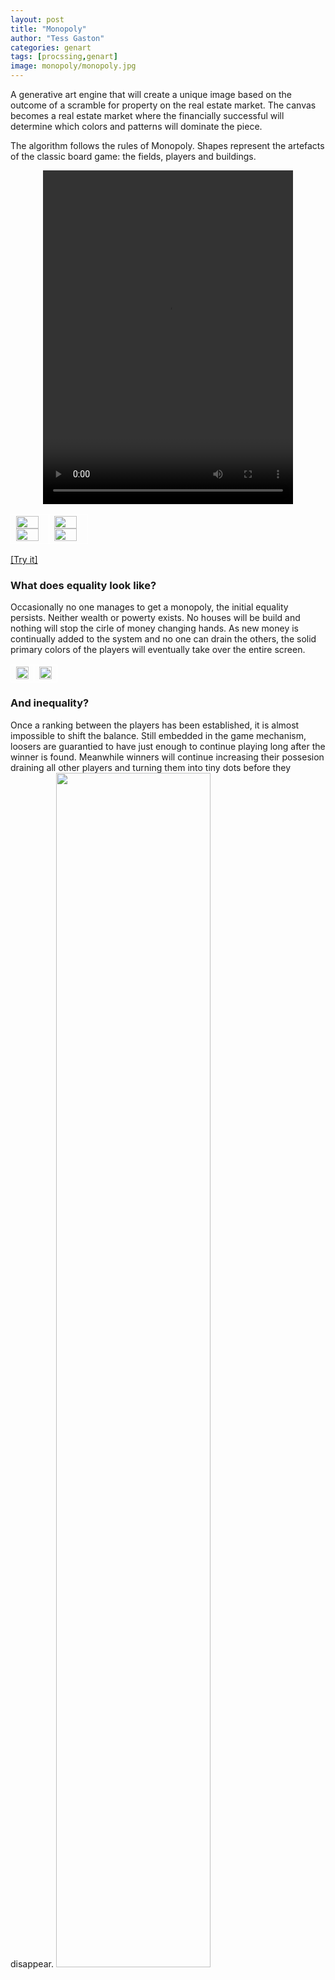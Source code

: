 ```yaml
---
layout: post
title: "Monopoly"
author: "Tess Gaston"
categories: genart
tags: [procssing,genart]
image: monopoly/monopoly.jpg
---
```



<p>
A generative art engine that will create a unique image based on the outcome of a scramble for property on the real estate market.
The canvas becomes a real estate market where the financially successful will determine which colors and patterns will dominate the piece.



The algorithm follows the rules of Monopoly. Shapes represent the artefacts of the classic board game: the fields, players and buildings. 
</p>




<div style="text-align: center;">
<video height="534" width="400" autoplay controls>
  <source src="./assets/img/monopoly/monopoly_demo2.mp4" type="video/mp4"/>
   
Your browser does not support the video tag.
</video>
</div>
<table>
  <tr>
    <td style="border: 1px solid white">
<img width="90%" height="auto" src = "assets/img/monopoly/posters/7.jpg"/>
<img width="90%" height="auto" src = "assets/img/monopoly/posters/8.jpg"/>

</td>
<td style="border: 1px solid white">

<img width="90%" height="auto" src = "assets/img/monopoly/posters/9.jpg"/>
<img width="90%" height="auto" src = "assets/img/monopoly/posters/10.jpg"/>
</td>
 </tr>
</table>

<a href="https://tessg.github.io/monopoly/" target="_blank">[Try it]</a>
<p>

<h3>What does equality look like?</h3>
Occasionally no one manages to get a monopoly, the initial equality persists. Neither wealth or powerty exists. No houses will be build and nothing will stop the cirle of money changing hands. As new money is continually added to the system  and no one can drain the others, the solid primary colors of the players will eventually take over the entire screen.


<table>
  <tr>
    <td style="border: 1px solid white">
<img width="100%" height="auto" src = "assets/img/monopoly/equal1.png"/>
</td>
   <td style="border: 1px solid white">
<img width="100%" height="auto" src = "assets/img/monopoly/equal2.png"/>
</td>
 </tr>
</table>

<h3>And inequality?</h3>
Once a ranking between the players has been established, it is almost impossible to shift the balance. Still embedded in the game mechanism, loosers are guarantied to have just enough to continue playing long after the winner is found. Meanwhile winners will continue increasing their possesion draining all other players and turning them into tiny dots before they disappear. 
<img width="70%" height="auto" src = "assets/img/monopoly/inequality.png"/>

<h3>Mid-game snapshots</h3>
<table>

<tbody>
<tr>
<td  style="border: 1px solid white">
<img width="70%" height="auto" src = "assets/img/monopoly/posters/poster1.jpg"/>
<img width="70%" height="auto" src = "assets/img/monopoly/posters/poster2.jpg"/>
<img width="70%" height="auto" src = "assets/img/monopoly/posters/poster3.jpg"/>
</td>
<td  style="border: 1px solid white">

<img width="70%" height="auto" src = "assets/img/monopoly/posters/poster4.jpg"/>
<img width="70%" height="auto" src = "assets/img/monopoly/posters/poster9.jpg"/>
<img width="70%" height="auto" src = "assets/img/monopoly/posters/poster10.jpg"/>
</td>
</tr>
</tbody>
</table>


<table>



<tbody>
<tr>
<td  style="border: 1px solid white"><img src="assets/img/monopoly/red1.png" width="100%" height="auto"></td>
<td  style="border: 1px solid white"><img src="assets/img/monopoly/red2.png" width="100%" height="auto"></td>
<td  style="border: 1px solid white"><img src="assets/img/monopoly/red3.png" width="100%" height="auto"></td>
<td  style="border: 1px solid white"><img src="assets/img/monopoly/red4.png" width="100%" height="auto"></td>
</tr>
<tr>
<td  style="border: 1px solid white"><img src="assets/img/monopoly/red5.png" width="100%" height="auto"></td>
<td  style="border: 1px solid white"><img src="assets/img/monopoly/yellow1.png" width="100%" height="auto"></td>
<td  style="border: 1px solid white"><img src="assets/img/monopoly/green1.png" width="100%" height="auto"></td>
<td  style="border: 1px solid white"><img src="assets/img/monopoly/green2.png" width="100%" height="auto"></td>
</tr>
</tbody>
</table>


<table >

<tbody >
<tr>
<td style="border: 1px solid white"><img src="assets/img/monopoly/blue/2022-11-26_12_38_19.png" width="100%" height="auto"></td>
<td style="border: 1px solid white"><img src="assets/img/monopoly/blue/2022-11-26_14_26_29.png" width="100%" height="auto"></td>
</tr>
<tr>
  <td style="border: 1px solid white"><img src="assets/img/monopoly/blue/2022-11-26_14_26_42.png" width="100%" height="auto"></td>
<td style="border: 1px solid white"><img src="assets/img/monopoly/blue/2022-11-26_14_27_05.png" width="100%" height="auto"></td>

</tr>
</tbody>
</table>

<h4>What is Monopoly ?</h4>
description of the rules (this text is generated using Open.ai):
<cite>

Monopoly is a board game in which players roll two six-sided dice to move around the game board, buying and trading properties, and collecting rent from other players. The goal of the game is to become the wealthiest player by buying, trading, and developing properties, and ultimately driving your opponents into bankruptcy.
The game board consists of 40 spaces, arranged in a square with four corners and a circular track around the outside. Each corner represents a different stage of the game: "Go," "Jail," "Free Parking," and "Go to Jail." The middle of the board is made up of nine "color groups" of properties, which players can buy and develop with houses and hotels. The remaining spaces on the board are "Chance" and "Community Chest" spaces, which give players the opportunity to draw cards that can either help or hinder their progress in the game.
Each player starts the game with a certain amount of money and a set of playing pieces, which they use to move around the board. Players take turns rolling the dice and moving their pieces clockwise around the board, according to the number rolled. When a player lands on a property, they can choose to buy it if it is not already owned, or they must pay rent to the owner if it is already owned. If a player lands on a "Chance" or "Community Chest" space, they must draw a card and follow its instructions. If a player lands on "Go to Jail," they must go to the "Jail" corner of the board and cannot collect their salary for the next three turns.
As players buy properties, they can develop them with houses and hotels, which increases the rent that other players must pay when they land on those properties. Players can also trade properties with each other, giving them the opportunity to create "monopolies" of properties in the same color group. This allows them to charge higher rents to other players who land on those properties.
The game ends when only one player is left with any money or assets. This usually happens when all other players have gone bankrupt and have been eliminated from the game. When this happens, the remaining player is declared the winner.</cite>


## No hierarchy win 